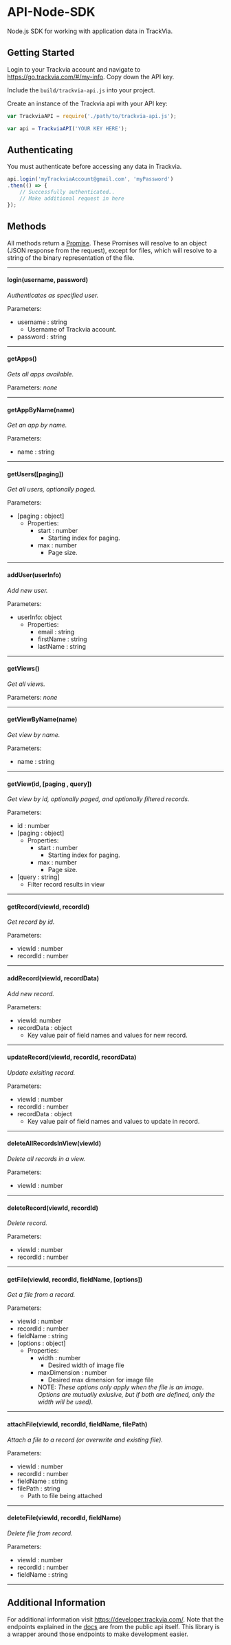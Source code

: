 # API-Node-SDK
Node.js SDK for working with application data in TrackVia.

## Getting Started
Login to your Trackvia account and navigate to https://go.trackvia.com/#/my-info. Copy down the API key.

Include the `build/trackvia-api.js` into your project.

Create an instance of the Trackvia api with your API key:
```javascript
var TrackviaAPI = require('./path/to/trackvia-api.js');

var api = TrackviaAPI('YOUR KEY HERE');
```

## Authenticating
You must authenticate before accessing any data in Trackvia.
```javascript
api.login('myTrackviaAccount@gmail.com', 'myPassword')
.then(() => {
    // Successfully authenticated..
    // Make additional request in here
});
```

## Methods
All methods return a [Promise](https://developer.mozilla.org/en-US/docs/Web/JavaScript/Reference/Global_Objects/Promise).
These Promises will resolve to an object (JSON response from the request), except for files, which will resolve to a string of the binary representation of the file.

---


#### login(username, password)
_Authenticates as specified user._

Parameters:
* username : string
  * Username of Trackvia account.
* password : string

---

#### getApps()
_Gets all apps available._

Parameters: _none_

---

#### getAppByName(name)
_Get an app by name._

Parameters:
* name : string

---

#### getUsers([paging])
_Get all users, optionally paged._

Parameters:
* [paging : object]
  * Properties:
    * start : number
      * Starting index for paging.
    * max : number
      * Page size.

---

#### addUser(userInfo)
_Add new user._

Parameters:
* userInfo: object
  * Properties:
    * email : string
    * firstName : string
    * lastName : string

---

#### getViews()
_Get all views._

Parameters: _none_

---

#### getViewByName(name)
_Get view by name._

Parameters:
* name : string

---

#### getView(id, [paging , query])
_Get view by id, optionally paged, and optionally filtered records._

Parameters:
* id : number
* [paging : object]
  * Properties:
    * start : number
      * Starting index for paging.
    * max : number
      * Page size.
* [query : string]
  * Filter record results in view

---

#### getRecord(viewId, recordId)
_Get record by id._

Parameters:
* viewId : number
* recordId : number

---

#### addRecord(viewId, recordData)
_Add new record._

Parameters:
* viewId: number
* recordData : object
  * Key value pair of field names and values for new record.

---

#### updateRecord(viewId, recordId, recordData)
_Update exisiting record._

Parameters:
* viewId : number
* recordId : number
* recordData : object
  * Key value pair of field names and values to update in record.

---

#### deleteAllRecordsInView(viewId)
_Delete all records in a view._

Parameters:
* viewId : number

---

#### deleteRecord(viewId, recordId)
_Delete record._

Parameters:
* viewId : number
* recordId : number

---

#### getFile(viewId, recordId, fieldName, [options])
_Get a file from a record._

Parameters:
* viewId : number
* recordId : number
* fieldName : string
* [options : object]
  * Properties:
    * width : number
      * Desired width of image file
    * maxDimension : number
      * Desired max dimension for image file
    * NOTE: _These options only apply when the file is an image. Options are mutually exlusive, but if both are defined, only the width will be used)._


---

#### attachFile(viewId, recordId, fieldName, filePath)
_Attach a file to a record (or overwrite and existing file)._

Parameters:
* viewId : number
* recordId : number
* fieldName : string
* filePath : string
  * Path to file being attached

---

#### deleteFile(viewId, recordId, fieldName)
_Delete file from record._

Parameters:
* viewId : number
* recordId : number
* fieldName : string

---


## Additional Information
For additional information visit https://developer.trackvia.com/.
Note that the endpoints explained in the [docs](https://developer.trackvia.com/livedocs) are from the public api itself. This library is a wrapper around those endpoints to make development easier.